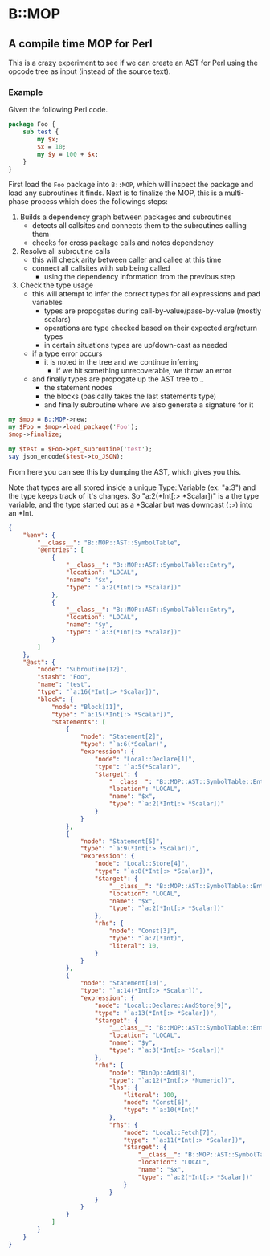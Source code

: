 <!----------------------------------------------------------------------------->
# B::MOP
<!----------------------------------------------------------------------------->
## A compile time MOP for Perl
<!----------------------------------------------------------------------------->

This is a crazy experiment to see if we can create an AST for Perl using the
opcode tree as input (instead of the source text).

### Example

Given the following Perl code.

```perl
package Foo {
    sub test {
        my $x;
        $x = 10;
        my $y = 100 + $x;
    }
}
```

First load the `Foo` package into `B::MOP`, which will inspect the package and
load any subroutines it finds. Next is to finalize the MOP, this is a multi-phase
process which does the followings steps:

1. Builds a dependency graph between packages and subroutines
    - detects all callsites and connects them to the subroutines calling them
    - checks for cross package calls and notes dependency
2. Resolve all subroutine calls
    - this will check arity between caller and callee at this time
    - connect all callsites with sub being called
        - using the dependency information from the previous step
3. Check the type usage
    - this will attempt to infer the correct types for all expressions and pad variables
        - types are propogates during call-by-value/pass-by-value (mostly scalars)
        - operations are type checked based on their expected arg/return types
        - in certain situations types are up/down-cast as needed
    - if a type error occurs
        - it is noted in the tree and we continue inferring
            - if we hit something unrecoverable, we throw an error
    - and finally types are propogate up the AST tree to ..
        - the statement nodes
        - the blocks (basically takes the last statements type)
        - and finally subroutine where we also generate a signature for it

```perl
my $mop = B::MOP->new;
my $Foo = $mop->load_package('Foo');
$mop->finalize;

my $test = $Foo->get_subroutine('test');
say json_encode($test->to_JSON);
```

From here you can see this by dumping the AST, which gives you this.

Note that types are all stored inside a unique Type::Variable (ex: "a:3") and the type keeps track of it's changes. So "a:2(\*Int[:> \*Scalar])" is a the type variable, and the type started out as a \*Scalar but was downcast (`:>`) into an \*Int.

```json
{
    "%env": {
        "__class__": "B::MOP::AST::SymbolTable",
        "@entries": [
            {
                "__class__": "B::MOP::AST::SymbolTable::Entry",
                "location": "LOCAL",
                "name": "$x",
                "type": "`a:2(*Int[:> *Scalar])"
            },
            {
                "__class__": "B::MOP::AST::SymbolTable::Entry",
                "location": "LOCAL",
                "name": "$y",
                "type": "`a:3(*Int[:> *Scalar])"
            }
        ]
    },
    "@ast": {
        "node": "Subroutine[12]",
        "stash": "Foo",
        "name": "test",
        "type": "`a:16(*Int[:> *Scalar])",
        "block": {
            "node": "Block[11]",
            "type": "`a:15(*Int[:> *Scalar])",
            "statements": [
                {
                    "node": "Statement[2]",
                    "type": "`a:6(*Scalar)",
                    "expression": {
                        "node": "Local::Declare[1]",
                        "type": "`a:5(*Scalar)",
                        "$target": {
                            "__class__": "B::MOP::AST::SymbolTable::Entry",
                            "location": "LOCAL",
                            "name": "$x",
                            "type": "`a:2(*Int[:> *Scalar])"
                        }
                    }
                },
                {
                    "node": "Statement[5]",
                    "type": "`a:9(*Int[:> *Scalar])",
                    "expression": {
                        "node": "Local::Store[4]",
                        "type": "`a:8(*Int[:> *Scalar])",
                        "$target": {
                            "__class__": "B::MOP::AST::SymbolTable::Entry",
                            "location": "LOCAL",
                            "name": "$x",
                            "type": "`a:2(*Int[:> *Scalar])"
                        },
                        "rhs": {
                            "node": "Const[3]",
                            "type": "`a:7(*Int)",
                            "literal": 10,
                        }
                    }
                },
                {
                    "node": "Statement[10]",
                    "type": "`a:14(*Int[:> *Scalar])",
                    "expression": {
                        "node": "Local::Declare::AndStore[9]",
                        "type": "`a:13(*Int[:> *Scalar])",
                        "$target": {
                            "__class__": "B::MOP::AST::SymbolTable::Entry",
                            "location": "LOCAL",
                            "name": "$y",
                            "type": "`a:3(*Int[:> *Scalar])"
                        },
                        "rhs": {
                            "node": "BinOp::Add[8]",
                            "type": "`a:12(*Int[:> *Numeric])",
                            "lhs": {
                                "literal": 100,
                                "node": "Const[6]",
                                "type": "`a:10(*Int)"
                            },
                            "rhs": {
                                "node": "Local::Fetch[7]",
                                "type": "`a:11(*Int[:> *Scalar])",
                                "$target": {
                                    "__class__": "B::MOP::AST::SymbolTable::Entry",
                                    "location": "LOCAL",
                                    "name": "$x",
                                    "type": "`a:2(*Int[:> *Scalar])"
                                }
                            }
                        }
                    }
                }
            ]
        }
    }
}
```
